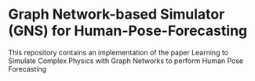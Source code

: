 # Graph Network-based Simulator (GNS) for Human-Pose-Forecasting
This repository contains an implementation of the paper Learning to Simulate Complex Physics with Graph Networks to perform Human Pose Forecasting 
